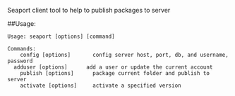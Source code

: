 Seaport client tool to help to publish packages to server

##Usage:

	Usage: seaport [options] [command]

	Commands:
	    config [options]       config server host, port, db, and username, password
      adduser [options]      add a user or update the current account
    	publish [options]      package current folder and publish to server
	    activate [options]     activate a specified version
	

